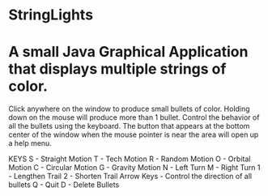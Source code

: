 StringLights
============
A small Java Graphical Application that displays multiple strings of color.
============
Click anywhere on the window to produce small bullets of color. Holding down on the mouse will produce more than 1 bullet.
Control the behavior of all the bullets using the keyboard. The button that appears at the bottom center of the window when 
the mouse pointer is near the area will open up a help menu.

KEYS
S - Straight Motion       T - Tech Motion
R - Random Motion         O - Orbital Motion
C - Circular Motion       G - Gravity Motion
N - Left Turn             M - Right Turn
1 - Lengthen Trail        2 - Shorten Trail
Arrow Keys - Control the direction of all bullets
Q - Quit                  D - Delete Bullets

